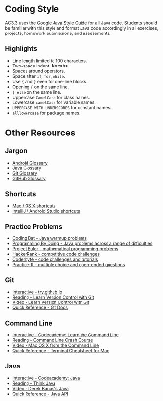 # Coding Style

AC3.3 uses the [Google Java Style Guide](https://google.github.io/styleguide/javaguide.html) for all Java code. Students should be familiar with this style and format Java code accordingly in all exercises, projects, homework submissions, and assessments.

## Highlights

- Line length limited to 100 characters.
- Two-space indent.  **No tabs.**
- Spaces around operators.
- Space after `if`, `for`, `while`.
- Use `{` and `}` even for one-line blocks.
- Opening `{` on the same line.
- `} else` on the same line.
- Uppercase `CamelCase` for class names.
- Lowercase `camelCase` for variable names.
- `UPPERCASE_WITH_UNDERSCORES` for constant names.
-  `alllowercase` for package names.

# Other Resources

## Jargon

- [Android Glossary](https://developer.android.com/guide/appendix/glossary.html)
- [Java Glossary](https://www.cs.kent.ac.uk/people/staff/djb/oop/glossary.html)
- [Git Glossary](https://git-scm.com/docs/gitglossary)
- [GitHub Glossary](https://help.github.com/articles/github-glossary/)

## Shortcuts

- [Mac / OS X shortcuts](https://support.apple.com/en-us/HT201236)
- [IntelliJ / Android Studio shortcuts](https://resources.jetbrains.com/assets/products/intellij-idea/IntelliJIDEA_ReferenceCard_mac.pdf)

## Practice Problems

- [Coding Bat - Java warmup problems](http://codingbat.com/java)
- [Programming By Doing - Java problems across a range of difficulties](https://programmingbydoing.com/)
- [Project Euler - mathematical programming problems](https://projecteuler.net/archives)
- [HackerRank - competitive code challenges](https://www.hackerrank.com/)
- [Coderbyte - code challenges and tutorials](https://coderbyte.com/)
- [Practice-It - multiple choice and open-ended questions](https://practiceit.cs.washington.edu/)

## Git

- [Interactive - try.github.io](https://try.github.io/)
- [Reading - Learn Version Control with Git](https://www.git-tower.com/learn/git/ebook/en/command-line/introduction#start)
- [Video - Learn Version Control with Git](https://www.git-tower.com/learn/git/videos/#episodes)
- [Quick Reference - Git Docs](https://git-scm.com/docs)

## Command Line

- [Interactive - Codecademy: Learn the Command Line](https://www.codecademy.com/learn/learn-the-command-line)
- [Reading - Command Line Crash Course](https://learnpythonthehardway.org/book/appendixa.html)
- [Video - Mac OS X from the Command Line](https://www.youtube.com/playlist?list=PLtNErhYMkHnFgzIVC6tV-zk2yHSeNwb3y)
- [Quick Reference - Terminal Cheatsheet for Mac](https://github.com/0nn0/terminal-mac-cheatsheet)

## Java
- [Interactive - Codeacademy: Java](https://www.codecademy.com/learn/learn-java)
- [Reading - Think Java](http://greenteapress.com/thinkjava6/thinkjava.pdf)
- [Video - Derek Banas's Java](https://www.youtube.com/watch?v=TBWX97e1E9g&list=PLE7E8B7F4856C9B19)
- [Quick Reference - Java API](https://docs.oracle.com/javase/7/docs/api/)
